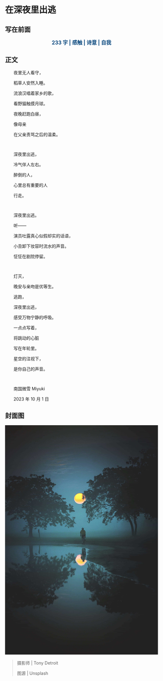 # 在深夜里出逃

## 写在前面

<p style="color:#0f4c81; text-align:center; font-weight:bold; font-size:larger;">233 字 | 感触 | 诗意 | 自我</p>

## 正文

　　夜里无人看守，

　　稻草人安然入睡。

　　流浪汉唱着家乡的歌，

　　看野猫触摸月球。

　　夜晚赶跑白昼，

　　像母亲

　　在父亲责骂之后的温柔。

<br />

　　深夜里出逃，

　　冷气伴人左右。

　　醉倒的人，

　　心里总有重要的人

　　行走。

<br />

　　深夜里出逃。

　　听——

　　演员吐露真心似假却实的话语，

　　小丑卸下妆容时流水的声音。

　　怔怔在剧院停留。

<br />

　　灯灭，

　　晚安与亲吻是优等生。

　　逃跑，

　　深夜里出逃，

　　感受万物宁静的呼吸。

　　一点点写着，

　　将跳动的心脏

　　写在年轮里。

　　星空的注视下，

　　是你自己的声音。

<br />

　　南国微雪 Miyuki

　　2023 年 10 月 1 日

## 封面图

![](https://raw.githubusercontent.com/TinySnow/GithubImageHosting/main/blog/articles/poems/tony-detroit-sZtmk410A1I-unsplash.jpg)

> 摄影师 | Tony Detroit
>
> 图源 | Unsplash

